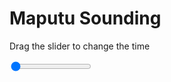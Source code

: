 <h1>Maputu Sounding</h1>
<p>Drag the slider to change the time</p>

<div class="slidecontainer">
<input oninput='setImage(this)' class="slider" type="range" min="0" max="9" value="0" step="1" />
<img id='img'/>
</div>

<script>
var img = document.getElementById('img');
var img_array = ['/assets/images/skwt/skd_maputu_wrfout_d01_2020-05-30_12:00:00.png',
'/assets/images/skwt/skd_maputu_wrfout_d01_2020-05-30_18:00:00.png',
'/assets/images/skwt/skd_maputu_wrfout_d01_2020-05-31_00:00:00.png',
'/assets/images/skwt/skd_maputu_wrfout_d01_2020-05-31_06:00:00.png',
'/assets/images/skwt/skd_maputu_wrfout_d01_2020-05-31_12:00:00.png',
'/assets/images/skwt/skd_maputu_wrfout_d01_2020-05-31_18:00:00.png',
'/assets/images/skwt/skd_maputu_wrfout_d01_2020-06-01_00:00:00.png',
'/assets/images/skwt/skd_maputu_wrfout_d01_2020-06-01_06:00:00.png',
'/assets/images/skwt/skd_maputu_wrfout_d01_2020-06-01_12:00:00.png',];
function setImage(obj)
{
        var value = obj.value;
        img.src = img_array[value];

}
</script>
